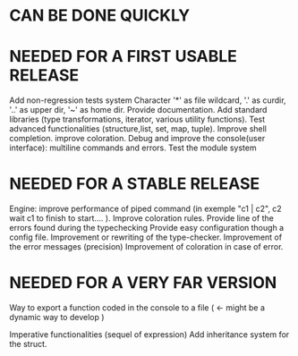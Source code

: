 CAN BE DONE QUICKLY
===================================

NEEDED FOR A FIRST USABLE RELEASE
===================================

Add non-regression tests system
Character '\*' as file wildcard, '.' as curdir, '..' as upper dir, '~' as home dir.
Provide documentation.
Add standard libraries (type transformations, iterator, various utility functions).
Test advanced functionalities (structure,list, set, map, tuple).
Improve shell completion.
improve coloration.
Debug and improve the console(user interface): multiline commands and errors.
Test the module system

NEEDED FOR A STABLE RELEASE
=========================

Engine: improve performance of piped command (in exemple "c1 | c2", c2 wait c1 to finish to start.... ).
Improve coloration rules.
Provide line of the errors found during the typechecking 
Provide easy configuration though a config file.
Improvement or rewriting of the type-checker.
Improvement of the error messages (precision)
Improvement of coloration in case of error.

NEEDED FOR A VERY FAR VERSION
=========================

Way to export a function coded in the console to a file ( <- might be a dynamic way to develop )

Imperative functionalities (sequel of expression)
Add inheritance system for the struct.

